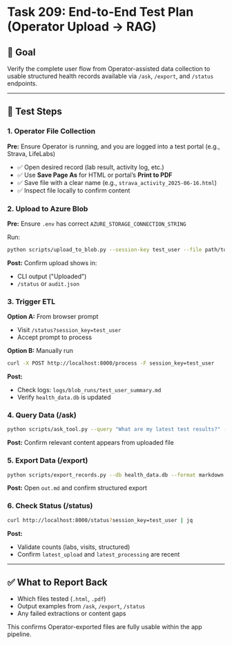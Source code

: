# Task 209: End-to-End Test Plan (Operator Upload → RAG)

## 🎯 Goal
Verify the complete user flow from Operator-assisted data collection to usable structured health records available via `/ask`, `/export`, and `/status` endpoints.

---

## 🧪 Test Steps

### 1. Operator File Collection
**Pre:** Ensure Operator is running, and you are logged into a test portal (e.g., Strava, LifeLabs)

- ✅ Open desired record (lab result, activity log, etc.)
- ✅ Use **Save Page As** for HTML or portal’s **Print to PDF**
- ✅ Save file with a clear name (e.g., `strava_activity_2025-06-16.html`)
- ✅ Inspect file locally to confirm content

### 2. Upload to Azure Blob
**Pre:** Ensure `.env` has correct `AZURE_STORAGE_CONNECTION_STRING`

Run:
```bash
python scripts/upload_to_blob.py --session-key test_user --file path/to/file.html --portal strava
```

**Post:** Confirm upload shows in:
- CLI output ("Uploaded")
- `/status` or `audit.json`

### 3. Trigger ETL
**Option A:** From browser prompt
- Visit `/status?session_key=test_user`
- Accept prompt to process

**Option B:** Manually run
```bash
curl -X POST http://localhost:8000/process -F session_key=test_user
```

**Post:**
- Check logs: `logs/blob_runs/test_user_summary.md`
- Verify `health_data.db` is updated

### 4. Query Data (/ask)
```bash
python scripts/ask_tool.py --query "What are my latest test results?" --db health_data.db
```
**Post:** Confirm relevant content appears from uploaded file

### 5. Export Data (/export)
```bash
python scripts/export_records.py --db health_data.db --format markdown --output out.md
```
**Post:** Open `out.md` and confirm structured export

### 6. Check Status (/status)
```bash
curl http://localhost:8000/status?session_key=test_user | jq
```
**Post:**
- Validate counts (labs, visits, structured)
- Confirm `latest_upload` and `latest_processing` are recent

---

## ✅ What to Report Back
- Which files tested (`.html`, `.pdf`)
- Output examples from `/ask`, `/export`, `/status`
- Any failed extractions or content gaps

This confirms Operator-exported files are fully usable within the app pipeline.